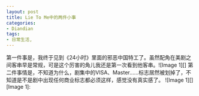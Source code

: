 ```yaml
---
layout: post
title: Lie To Me中的两件小事
categories:
- Diandian
tags:
- 日常生活, 
---
```

第一件事是，我终于见到《24小时》里面的邪恶中国特工了。虽然配角在美剧之间客串早是常规，可是这个厉害的角儿我还是第一次看到他客串。!\[Image 1\]\[\] 第二件事情是，不知道为什么，剧集中的VISA、Master……标志居然被划掉了，不知道是不是剧中出现任何商业标志都必须这样，感觉没有真实感了。 !\[Image 1\]\[\] \[Image 1\]: